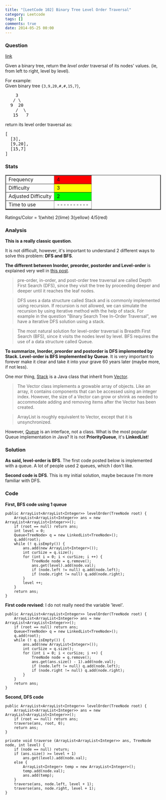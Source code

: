```yaml
---
title: "[LeetCode 102] Binary Tree Level Order Traversal"
category: Leetcode
tags: []
comments: true
date: 2014-05-25 00:00
---
```



### Question

[link](https://oj.leetcode.com/problems/binary-tree-level-order-traversal/)

<div class="question-content">
            <p></p><p>Given a binary tree, return the <i>level order</i> traversal of its nodes' values. (ie, from left to right, level by level).</p>

<p>
For example:<br>
Given binary tree <code>{3,9,20,#,#,15,7}</code>,<br>
</p><pre>    3
   / \
  9  20
    /  \
   15   7
</pre>
<p></p>
<p>
return its level order traversal as:<br>
</p><pre>[
  [3],
  [9,20],
  [15,7]
]
</pre>
<p></p>
          </div>

### Stats

<table border="2">
	<tr>
		<td>Frequency</td>
		<td bgcolor="red">4</td>
	</tr>
	<tr>
		<td>Difficulty</td>
		<td bgcolor="yellow">3</td>
	</tr>
	<tr>
		<td>Adjusted Difficulty</td>
		<td bgcolor="lime">2</td>
	</tr>
	<tr>
		<td>Time to use</td>
		<td bgcolor="white">----------</td>
	</tr>
</table>

Ratings/Color = 1(white) 2(lime) 3(yellow) 4/5(red)

### Analysis

**This is a really classic question**.

It is not difficult, however, it's important to understand 2 different ways to solve this problem: **DFS and BFS**.

**The different between Inorder, preorder, postorder and Level-order** is explained very well in [this post](http://leetcode.com/2010/09/printing-binary-tree-in-level-order.html).

> pre-order, in-order, and post-order tree traversal are called Depth First Search (DFS), since they visit the tree by proceeding deeper and deeper until it reaches the leaf nodes.

> DFS uses a data structure called Stack and is commonly implemented using recursion. If recursion is not allowed, we can simulate the recursion by using iterative method with the help of stack. For example in the question "Binary Search Tree In-Order Traversal", we have a iterative DFS solution using a stack.

> The most natural solution for level-order traversal is Breadth First Search (BFS), since it visits the nodes level by level. BFS requires the use of a data structure called Queue.

**To summarize, Inorder, preorder and postorder is DFS implemented by Stack. Level-order is BFS implemented by Queue**. It is very important to forever make it clear and take it into your grave 60 years later (maybe more, if not less).

One mor thing, [Stack](http://docs.oracle.com/javase/7/docs/api/java/util/Stack.html) is a Java class that inherit from [Vector](http://docs.oracle.com/javase/7/docs/api/java/util/Vector.html).

> The Vector class implements a growable array of objects. Like an array, it contains components that can be accessed using an integer index. However, the size of a Vector can grow or shrink as needed to accommodate adding and removing items after the Vector has been created.

> ArrayList is roughly equivalent to Vector, except that it is unsynchronized.

However, [Queue](http://docs.oracle.com/javase/7/docs/api/java/util/Queue.html) is an interface, not a class. What is the most popular Queue implementation in Java? It is not **PriorityQueue**, it's **LinkedList**!

### Solution

**As said, level-order is BFS**. The first code posted below is implemented with a queue. A lot of people used 2 queues, which I don't like.

**Second code is DFS**. This is my initial solution, maybe because I'm more familiar with DFS.

### Code

**First, BFS code using 1 queue**

    public ArrayList<ArrayList<Integer>> levelOrder(TreeNode root) {
        ArrayList<ArrayList<Integer>> ans = new ArrayList<ArrayList<Integer>>();
        if (root == null) return ans;
        int level = 0;
        Queue<TreeNode> q = new LinkedList<TreeNode>();
        q.add(root);
        while (! q.isEmpty()) {
            ans.add(new ArrayList<Integer>());
            int curSize = q.size();
            for (int i = 0; i < curSize; i ++) {
                TreeNode node = q.remove();
                ans.get(level).add(node.val);
                if (node.left != null) q.add(node.left);
                if (node.right != null) q.add(node.right);
            }
            level ++;
        }
        return ans;
    }

**First code revised**: I do not really need the variable 'level'.

    public ArrayList<ArrayList<Integer>> levelOrder(TreeNode root) {
        ArrayList<ArrayList<Integer>> ans = new ArrayList<ArrayList<Integer>>();
        if (root == null) return ans;
        Queue<TreeNode> q = new LinkedList<TreeNode>();
        q.add(root);
        while (! q.isEmpty()) {
            ans.add(new ArrayList<Integer>());
            int curSize = q.size();
            for (int i = 0; i < curSize; i ++) {
                TreeNode node = q.remove();
                ans.get(ans.size() - 1).add(node.val);
                if (node.left != null) q.add(node.left);
                if (node.right != null) q.add(node.right);
            }
        }
        return ans;
    }

**Second, DFS code**

    public ArrayList<ArrayList<Integer>> levelOrder(TreeNode root) {
        ArrayList<ArrayList<Integer>> ans = new ArrayList<ArrayList<Integer>>();
        if (root == null) return ans;
        traverse(ans, root, 0);
        return ans;
    }

    private void traverse (ArrayList<ArrayList<Integer>> ans, TreeNode node, int level) {
        if (node == null) return;
        if (ans.size() >= level + 1)
            ans.get(level).add(node.val);
        else {
            ArrayList<Integer> temp = new ArrayList<Integer>();
            temp.add(node.val);
            ans.add(temp);
        }
        traverse(ans, node.left, level + 1);
        traverse(ans, node.right, level + 1);
    }
